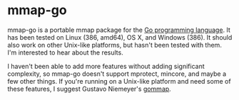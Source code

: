 mmap-go
=======

mmap-go is a portable mmap package for the [Go programming language](http://golang.org).
It has been tested on Linux (386, amd64), OS X, and Windows (386). It should also
work on other Unix-like platforms, but hasn't been tested with them. I'm interested
to hear about the results.

I haven't been able to add more features without adding significant complexity,
so mmap-go doesn't support mprotect, mincore, and maybe a few other things.
If you're running on a Unix-like platform and need some of these features,
I suggest Gustavo Niemeyer's [gommap](http://labix.org/gommap).
